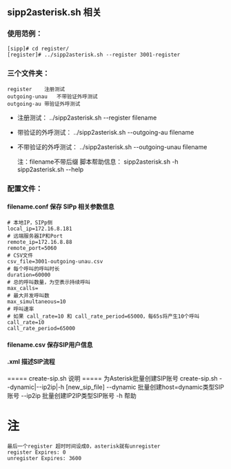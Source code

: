 ## sipp2asterisk.sh 相关

### 使用范例：
	[sipp]# cd register/
	[register]# ../sipp2asterisk.sh --register 3001-register

### 三个文件夹：
	register	注册测试
	outgoing-unau	不带验证外呼测试
	outgoing-au	带验证外呼测试

* 注册测试：
	../sipp2asterisk.sh --register filename
* 带验证的外呼测试：
	../sipp2asterisk.sh --outgoing-au filename
* 不带验证的外呼测试：
	../sipp2asterisk.sh --outgoing-unau filename

	注：filename不带后缀
	脚本帮助信息：
		sipp2asterisk.sh -h
		sipp2asterisk.sh --help

### 配置文件：
#### filename.conf 保存 SIPp 相关参数信息
	# 本地IP，SIPp侧
	local_ip=172.16.8.181
	# 远端服务器IP和Port
	remote_ip=172.16.8.88
	remote_port=5060
	# CSV文件
	csv_file=3001-outgoing-unau.csv
	# 每个呼叫的呼叫时长
	duration=60000
	# 总的呼叫数量，为空表示持续呼叫
	max_calls=
	# 最大并发呼叫数
	max_simultaneous=10
	# 呼叫速率
	# 如果 call_rate=10 和 call_rate_period=65000，每65s将产生10个呼叫
	call_rate=10
	call_rate_period=65000

#### filename.csv 保存SIP用户信息

#### .xml 描述SIP流程

===== create-sip.sh 说明 =====
为Asterisk批量创建SIP账号
create-sip.sh --dynamic|--ip2ip|-h [new_sip_file]
	--dynamic	批量创建host=dynamic类型SIP账号
	--ip2ip		批量创建IP2IP类型SIP账号
	-h		帮助

# 注

	最后一个register 超时时间设成0，asterisk就有unregister
	register Expires: 0
	unregister Expires: 3600
